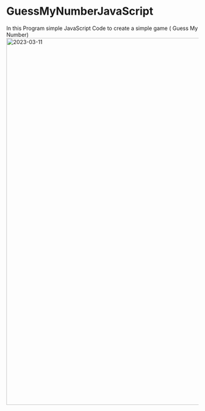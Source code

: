 # GuessMyNumberJavaScript
In this Program simple JavaScript Code to create a simple game ( Guess My Number) 
<img width="960" alt="2023-03-11" src="https://user-images.githubusercontent.com/96626149/224465542-f58fd82d-6697-4036-8cec-9480bc995b55.png">
